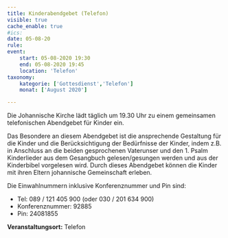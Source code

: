 ```yaml
---
title: Kinderabendgebet (Telefon)
visible: true
cache_enable: true
#ics: 
date: 05-08-20
rule: 
event:
	start: 05-08-2020 19:30
	end: 05-08-2020 19:45
	location: 'Telefon'
taxonomy:
	kategorie: ['Gottesdienst','Telefon']
	monat: ['August 2020']

---
```

Die Johannische Kirche lädt täglich um 19.30 Uhr zu einem gemeinsamen telefonischen Abendgebet für Kinder ein.

Das Besondere an diesem Abendgebet ist die ansprechende Gestaltung für die Kinder und die Berücksichtigung der Bedürfnisse der Kinder, indem z.B. in Anschluss an die beiden gesprochenen Vaterunser und den 1. Psalm Kinderlieder aus dem Gesangbuch gelesen/gesungen werden und aus der Kinderbibel vorgelesen wird. Durch dieses Abendgebet können die Kinder mit ihren Eltern johannische Gemeinschaft erleben.

Die Einwahlnummern inklusive Konferenznummer und Pin sind:
* Tel: 089 / 121 405 900 (oder 030 / 201 634 900)
* Konferenznummer: 92885 
* Pin: 24081855



**Veranstaltungsort:** Telefon

